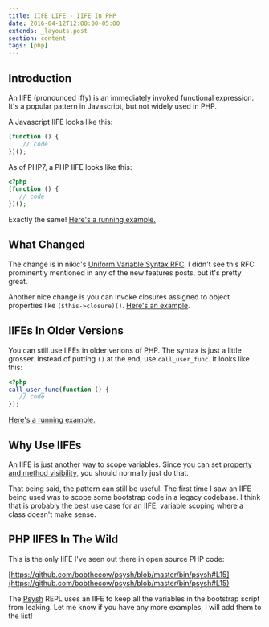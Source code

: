 ```yaml
---
title: IIFE LIFE - IIFE In PHP
date: 2016-04-12T12:00:00-05:00
extends: _layouts.post
section: content
tags: [php]
---
```


## Introduction

An IIFE (pronounced iffy) is an immediately invoked functional expression.  It's a popular pattern in Javascript, but not widely used in PHP.

A Javascript IIFE looks like this:

```js
(function () {
    // code
})();
```

As of PHP7, a PHP IIFE looks like this:

```php
<?php
(function () {
   // code
})();
```

Exactly the same!  [Here's a running example.](https://3v4l.org/drJCV)

## What Changed

The change is in nikic's [Uniform Variable Syntax RFC](https://wiki.php.net/rfc/uniform_variable_syntax).  I didn't see this RFC prominently mentioned in any of the new features posts, but it's pretty great.

Another nice change is you can invoke closures assigned to object properties like `($this->closure)()`.  [Here's an example](https://3v4l.org/DVXE4).

## IIFEs In Older Versions

You can still use IIFEs in older verions of PHP. The syntax is just a little grosser.  Instead of putting `()` at the end, use `call_user_func`.  It looks like this:

```php
<?php
call_user_func(function () {
   // code
});
```

[Here's a running example.](https://3v4l.org/7LXhL)

## Why Use IIFEs

An IIFE is just another way to scope variables.  Since you can set [property and method visibility](http://php.net/manual/en/language.oop5.visibility.php), you should normally just do that.

That being said, the pattern can still be useful.  The first time I saw an IIFE being used was to scope some bootstrap code in a legacy codebase.  I think that is probably the best use case for an IIFE; variable scoping where a class doesn't make sense.

## PHP IIFES In The Wild

This is the only IIFE I've seen out there in open source PHP code:

[https://github.com/bobthecow/psysh/blob/master/bin/psysh#L15](https://github.com/bobthecow/psysh/blob/master/bin/psysh#L15)

The [Psysh](http://psysh.org) REPL uses an IIFE to keep all the variables in the bootstrap script from leaking.  Let me know if you have any more examples, I will add them to the list!
